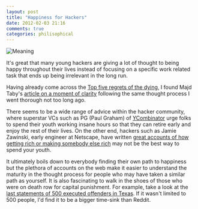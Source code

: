 ```yaml
---
layout: post
title: "Happiness for Hackers"
date: 2012-02-03 21:16
comments: true
categories: philisophical
---
```


![Meaning](https://dl.dropboxusercontent.com/sh/2blavl2u4awrtxz/2g6EEOsXjT/meaning-life.jpg)

It's great that many young hackers are giving a lot of thought to being happy throughout their lives instead of focusing on a specific work related task that ends up being irrelevant in the long run. 

Having already come across the [Top five regrets of the dying](http://www.guardian.co.uk/lifeandstyle/2012/feb/01/top-five-regrets-of-the-dying?cat=lifeandstyle&type=article), I found Majd Taby's [article on a moment of clarity](http://jtaby.com/2012/02/02/a-moment-of-clarity.html) following the same thought process I went thorough not too long ago. 

There seems to be a wide range of advice within the hacker community, where superstar VCs such as PG (Paul Graham) of [YCombinator](http://ycombinator.com/) urge folks to spend their youth working insane hours so that they can retire early and enjoy the rest of their lives. On the other end, hackers such as Jamie Zawinski, early engineer at Netscape, have written [great accounts of how getting rich or making somebody else rich](http://www.jwz.org/blog/2011/11/watch-a-vc-use-my-name-to-sell-a-con/) may not be the best way to spend your youth.

It ultimately boils down to everybody finding their own path to happiness but the plethora of accounts on the web make it easier to understand the maturity in the thought process for people who may have taken a similar path as yourself. It is also fascinating to walk in the shoes of those who were on death row for capital punishment. For example, take a look at the [last statements of 500 executed offenders in Texas](http://www.tdcj.state.tx.us/stat/dr_executed_offenders.html). If it wasn't limited to 500 people, I'd find it to be a bigger time-sink than Reddit.
